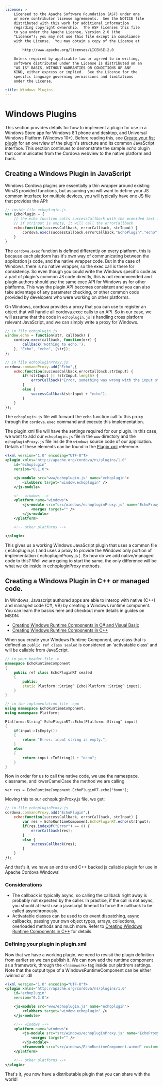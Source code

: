 ```yaml
---
license: >
    Licensed to the Apache Software Foundation (ASF) under one
    or more contributor license agreements.  See the NOTICE file
    distributed with this work for additional information
    regarding copyright ownership.  The ASF licenses this file
    to you under the Apache License, Version 2.0 (the
    "License"); you may not use this file except in compliance
    with the License.  You may obtain a copy of the License at

        http://www.apache.org/licenses/LICENSE-2.0

    Unless required by applicable law or agreed to in writing,
    software distributed under the License is distributed on an
    "AS IS" BASIS, WITHOUT WARRANTIES OR CONDITIONS OF ANY
    KIND, either express or implied.  See the License for the
    specific language governing permissions and limitations
    under the License.

title: Windows Plugins
---
```


# Windows Plugins

This section provides details for how to implement a plugin for use in 
a Windows Store app for Windows 8.1 phone and desktop, and Universal Windows Platform (Windows 10+). Before reading this, see [Create your fist plugin](../../hybrid/plugins/index.html) for an overview of the plugin's structure and its common JavaScript interface. This section continues to demonstrate the sample _echo_ plugin that communicates from the Cordova webview to the native platform and back.

## Creating a Windows Plugin in JavaScript

Windows Cordova plugins are essentially a thin wrapper around existing WinJS provided functions, but assuming you will want to define your JS common interface for multiple devices, you will typically have one JS file that provides the API:

```js
// inside file echoplugin.js
var EchoPlugin = {
    // the echo function calls successCallback with the provided text in strInput
    // if strInput is empty, it will call the errorCallback
    echo:function(successCallback, errorCallback, strInput) {
        cordova.exec(successCallback,errorCallback,"EchoPlugin","echo",[strInput]);
    }
}
```

The `cordova.exec` function is defined differently on every platform, this is because each platform has it's own way of communicating between the application js code, and the native wrapper code. But in the case of Windows, there is no native wrapper, so the exec call is there for consistency. So even though you could write the Windows specific code as a part of plugin's common JS code directly, this is not recommended and plugin authors should use the same exec API for Windows as for other platforms. This way the plugin API becomes consistent and you can also take advantage of any parameter checking, or other common code provided by developers who were working on other platforms.

On Windows, cordova provides a proxy that you can use to register an object that will handle all cordova.exec calls to an API. So in our case, we will assume that the code in `echoplugin.js` is handling cross platform relevant JavaScript, and we can simply write a proxy for Windows.

```js
// in file echoplugin.js
window.echo = function(str, callback) {
    cordova.exec(callback, function(err) {
        callback('Nothing to echo.');
    }, "Echo", "echo", [str]);
};
```

```js
// in file echopluginProxy.js
cordova.commandProxy.add("Echo",{
    echo:function(successCallback,errorCallback,strInput) {
        if(!strInput || !strInput.length) {
            errorCallback("Error, something was wrong with the input string. =>" + strInput);
        }
        else {
            successCallback(strInput + "echo");
        }
    }
});
```

The `echoplugin.js` file will forward the `echo` function call to this proxy through the `cordova.exec` command and execute this implementation.

The plugin.xml file will have the settings required for our plugin. In this case, we want to add our `echoplugin.js` file in the `www` directory and the `echopluginProxy.js` file inside the `windows` source code of our application. Details of these elements can be found in the [Plugin.xml](../../plugin_ref/spec.html) reference.

```xml
<?xml version="1.0" encoding="UTF-8"?>
<plugin xmlns="http://apache.org/cordova/ns/plugins/1.0"
    id="echoplugin"
    version="0.1.0">

    <js-module src="www/echoplugin.js" name="echoplugin">
        <clobbers target="window.echoplugin" />
    </js-module>

    <!-- windows -->
    <platform name="windows">
        <js-module src="src/windows/echopluginProxy.js" name="EchoProxy">
            <merges target="" />
        </js-module>
    </platform>

    <!-- other platforms -->

</plugin>
```

This gives us a working Windows JavaScript plugin that uses a common file ( echoplugin.js ) and uses a proxy to provide the Windows only portion of implementation ( echopluginProxy.js ). So how do we add native/managed code to this? Well we are going to start the same, the only difference will be what we do inside in echopluginProxy methods.

## Creating a Windows Plugin in C++ or managed code.

In Windows, Javascript authored apps are able to interop with native (C++) and managed code (C#, VB) by creating a Windows runtime component. You can learn the basics here and checkout more details in guides on MSDN: 
- [Creating Windows Runtime Components in C# and Visual Basic](https://msdn.microsoft.com/en-us/library/windows/apps/br230301.aspx)
- [Creating Windows Runtime Components in C++](http://msdn.microsoft.com/en-us/library/windows/apps/hh441569.aspx)

When you create your Windows Runtime Component, any class that is defined as `public ref class sealed` is considered an 'activatable class' and will be callable from JavaScript.

```cpp
// in your header file .h
namespace EchoRuntimeComponent
{
    public ref class EchoPluginRT sealed 
    {
        public:
        static Platform::String^ Echo(Platform::String^ input);
    }
}

// in the implementation file .cpp
using namespace EchoRuntimeComponent;
using namespace Platform;

Platform::String^ EchoPluginRT::Echo(Platform::String^ input)
{
    if(input->IsEmpty()) 
    {
        return "Error: input string is empty.";
    }
    else
    {
        return input->ToString() + "echo";
    }
}
```

Now in order for us to call the native code, we use the namespace, classname, and lowerCamelCase the method we are calling.

```
var res = EchoRuntimeComponent.EchoPluginRT.echo("boom");
```

Moving this to our echopluginProxy.js file, we get:

```js
// in file echopluginProxy.js
cordova.commandProxy.add("EchoPlugin",{
    echo:function(successCallback, errorCallback, strInput) {
        var res = EchoRuntimeComponent.EchoPluginRT.echo(strInput);
        if(res.indexOf("Error") == 0) {
            errorCallback(res);
        }
        else {
            successCallback(res);
        }
    }
});
```

And that's it, we have an end to end C++ backed js callable plugin for use in Apache Cordova Windows!

### Considerations

- The callback is typically async, so calling the callback right away is probably not expected by the caller. In practice, if the call is not async, you should at least use a javascript timeout to force the callback to be called asynchronously.
- Activatable classes can be used to do event dispatching, async callbacks, passing your own object types, arrays, collections, overloaded methods and much more. Refer to [Creating Windows Runtime Components in C++](http://msdn.microsoft.com/en-us/library/windows/apps/hh441569.aspx) for details.

### Defining your plugin in plugin.xml

Now that we have a working plugin, we need to revisit the plugin definition from earlier so we can publish it. We can now add the runtime component as a framework, through the `<framework>` tag inside our platfrom settings. Note that the output type of a WindowsRuntimeComponent can be either .winmd or .dll

```xml
<?xml version="1.0" encoding="UTF-8"?>
<plugin xmlns="http://apache.org/cordova/ns/plugins/1.0"
    id="echoplugin"
    version="0.2.0">

    <js-module src="www/echoplugin.js" name="echoplugin">
        <clobbers target="window.echoplugin" />
    </js-module>

    <!-- windows -->
    <platform name="windows">
        <js-module src="src/windows/echopluginProxy.js" name="EchoProxy">
            <merges target="" />
        </js-module>
        <framework src="src/windows/EchoRuntimeComponent.winmd" custom="true"/>
    </platform>

    <!-- other platforms -->
</plugin>
```

That's it, you now have a distributable plugin that you can share with the world! 
